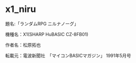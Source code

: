 # x1_niru

題名:「ランダムRPG ニルナノーグ」

機種名：X1(SHARP HuBASIC CZ-8FB01)

作者名：松原拓也

転載元：電波新聞社　「マイコンBASICマガジン」 1991年5月号
